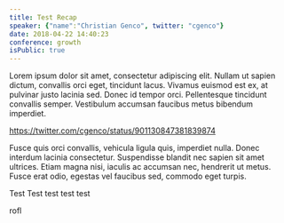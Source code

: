 ```yaml
---
title: Test Recap
speaker: {"name":"Christian Genco", twitter: "cgenco"}
date: 2018-04-22 14:40:23
conference: growth
isPublic: true
---
```


Lorem ipsum dolor sit amet, consectetur adipiscing elit. Nullam ut sapien dictum, convallis orci eget, tincidunt lacus. Vivamus euismod est ex, at pulvinar justo lacinia sed. Donec id tempor orci. Pellentesque tincidunt convallis semper. Vestibulum accumsan faucibus metus bibendum imperdiet.

https://twitter.com/cgenco/status/901130847381839874

Fusce quis orci convallis, vehicula ligula quis, imperdiet nulla. Donec interdum lacinia consectetur. Suspendisse blandit nec sapien sit amet ultrices. Etiam magna nisi, iaculis ac accumsan nec, hendrerit ut metus. Fusce erat odio, egestas vel faucibus sed, commodo eget turpis.

Test Test
test
test
test

rofl
